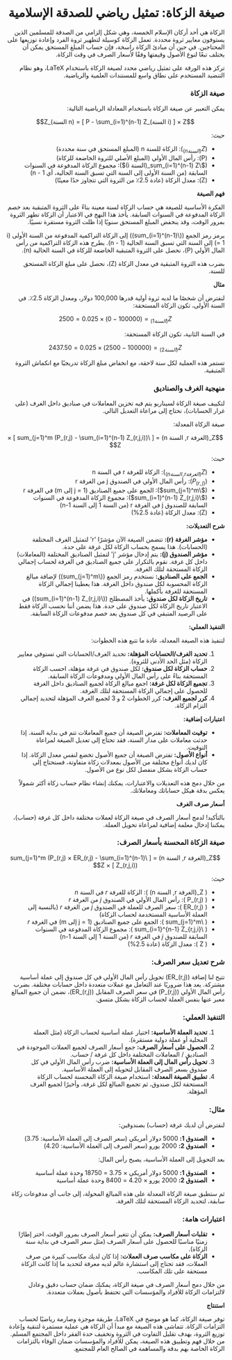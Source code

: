 <div dir="rtl">

# صيغة الزكاة: تمثيل رياضي للصدقة الإسلامية

الزكاة هي أحد أركان الإسلام الخمسة، وهي شكل إلزامي من الصدقة للمسلمين الذين يستوفون معايير ثروة محددة. تعمل الزكاة كوسيلة لتطهير ثروة الفرد وإعادة توزيعها على المحتاجين. في حين أن مبادئ الزكاة راسخة، فإن حساب المبلغ المستحق يمكن أن يختلف تبعًا لنوع الأصول وقيمتها وفقًا لأسعار الصرف في وقت الزكاة.

تركز هذه الورقة على تمثيل رياضي محدد لصيغة الزكاة باستخدام LaTeX، وهو نظام التنضيد المستخدم على نطاق واسع للمستندات العلمية والرياضية.

### صيغة الزكاة

يمكن التعبير عن صيغة الزكاة باستخدام المعادلة الرياضية التالية:
</div>

```math
Z_(السنة n) = [ P - \sum_(i=1)^(n-1) Z_(السنة i) ] × Z
```
<div dir="rtl">
حيث:


*   ($Z_(السنة n)$): الزكاة للسنة n (المبلغ المستحق في سنة محددة)
*   (P): رأس المال الأولي (المبلغ الأصلي للثروة الخاضعة للزكاة)
*   ($\sum_(i=1)^(n-1) Z_(السنة i)$): مجموع الزكاة المدفوعة في السنوات السابقة (من السنة الأولى إلى السنة التي تسبق السنة الحالية، أي n - 1)
*   (Z): معدل الزكاة (عادة 2.5٪ من الثروة التي تتجاوز حدًا معينًا)

**فهم الصيغة**

الفكرة الأساسية للصيغة هي حساب الزكاة لسنة معينة بناءً على الثروة المتبقية بعد خصم الزكاة المدفوعة في السنوات السابقة. يأخذ هذا النهج في الاعتبار أن الزكاة تطهر الثروة بمرور الوقت، وقد ينخفض المبلغ المستحق سنويًا إذا ظلت الثروة مستقرة نسبيًا.

يرمز رمز الجمع (\(\sum_(i=1)^(n-1)\)) إلى الزكاة التراكمية المدفوعة من السنة الأولى (i = 1) إلى السنة التي تسبق السنة الحالية (n - 1). بطرح هذه الزكاة التراكمية من رأس المال الأولي (P)، نحصل على الثروة المتبقية الخاضعة للزكاة في السنة الحالية (n).

بضرب هذه الثروة المتبقية في معدل الزكاة (Z)، نحصل على مبلغ الزكاة المستحق للسنة.

**مثال**

لنفترض أن شخصًا ما لديه ثروة أولية قدرها 100,000 دولار، ومعدل الزكاة 2.5٪. في السنة الأولى، تكون الزكاة المستحقة:

```math
Z_(السنة 1) = (100000 - 0) × 0.025 = 2500
```
في السنة الثانية، تكون الزكاة المستحقة:

```math
Z_(السنة 2) = (100000 - 2500) × 0.025 = 2437.50
```
تستمر هذه العملية لكل سنة لاحقة، مع انخفاض مبلغ الزكاة تدريجيًا مع انكماش الثروة المتبقية.

### منهجية الغرف والصناديق

لتكييف صيغة الزكاة لسيناريو يتم فيه تخزين المعاملات في صناديق داخل الغرف (على غرار الحسابات)، نحتاج إلى مراعاة التعديل التالي.

صيغة الزكاة المعدلة:


```math
Z_(الغرفة r, السنة n) = [ \sum_(j=1)^m (P_(r,j) -  \sum_(i=1)^(n-1) Z_(r,j,i)) ] × Z
```
حيث:

*   ($Z_(الغرفة r, السنة n)$): الزكاة للغرفة r في السنة n
*   ($P_(r,j)$): رأس المال الأولي في الصندوق j من الغرفة r
*   ($\sum_(j=1)^m$): الجمع على جميع الصناديق (j = 1 إلى m) في الغرفة r
*   ($\sum_(i=1)^(n-1) Z_(r,j,i)$): مجموع الزكاة المدفوعة في السنوات السابقة للصندوق j في الغرفة r (من السنة 1 إلى السنة n-1)
*   (Z): معدل الزكاة (عادة 2.5%)

**شرح التعديلات:**

*   **مؤشر الغرفة (r):** تتضمن الصيغة الآن مؤشرًا 'r' لتمثيل الغرف المختلفة (الحسابات). هذا يسمح بحساب الزكاة لكل غرفة على حدة.
*   **مؤشر الصندوق (j):** يتم إدخال مؤشر 'j' لتمثيل الصناديق المختلفة (المعاملات) داخل كل غرفة. نقوم بالتكرار على جميع الصناديق في الغرفة لحساب إجمالي الزكاة المستحقة لتلك الغرفة.
*   **الجمع على الصناديق:** نستخدم رمز الجمع (\(\sum_(j=1)^m\)) لإضافة مبالغ الزكاة المحسوبة لكل صندوق داخل الغرفة. هذا يعطينا إجمالي الزكاة المستحقة للغرفة بأكملها.
*   **تاريخ الزكاة لكل صندوق:** يأخذ المصطلح (\(\sum_(i=1)^(n-1) Z_(r,j,i)\)) في الاعتبار تاريخ الزكاة لكل صندوق على حدة. هذا يضمن أننا نحسب الزكاة فقط على الرصيد المتبقي في كل صندوق بعد خصم مدفوعات الزكاة السابقة.

**التنفيذ العملي:**

لتنفيذ هذه الصيغة المعدلة، عادة ما تتبع هذه الخطوات:

1.  **تحديد الغرف/الحسابات المؤهلة:** تحديد الغرف/الحسابات التي تستوفي معايير الزكاة (مثل الحد الأدنى للثروة).
2.  **حساب الزكاة لكل صندوق:** لكل صندوق في غرفة مؤهلة، احسب الزكاة المستحقة بناءً على رأس المال الأولي ومدفوعات الزكاة السابقة.
3.  **تجميع الزكاة لكل غرفة:** اجمع مبالغ الزكاة لجميع الصناديق داخل الغرفة للحصول على إجمالي الزكاة المستحقة لتلك الغرفة.
4.  **كرر لجميع الغرف:** كرر الخطوات 2 و 3 لجميع الغرف المؤهلة لتحديد إجمالي التزام الزكاة.

**اعتبارات إضافية:**

*   **توقيت المعاملات:** تفترض الصيغة أن جميع المعاملات تتم في بداية السنة. إذا حدثت معاملات على مدار السنة، فقد تحتاج إلى تعديل الصيغة لمراعاة التوقيت.
*   **أنواع الأصول:** تفترض الصيغة أن جميع الأصول تخضع لنفس معدل الزكاة. إذا كان لديك أنواع مختلفة من الأصول بمعدلات زكاة متفاوتة، فستحتاج إلى حساب الزكاة بشكل منفصل لكل نوع من الأصول.

من خلال دمج هذه التعديلات والاعتبارات، يمكنك إنشاء نظام حساب زكاة أكثر شمولاً يعكس بدقة هيكل حساباتك ومعاملاتك.

**أسعار صرف الغرف**

بالتأكيد! لدمج أسعار الصرف في صيغة الزكاة لعملات مختلفة داخل كل غرفة (حساب)، يمكننا إدخال معلمة إضافية لمراعاة تحويل العملة.

### صيغة الزكاة المحسنة بأسعار الصرف:

```math
Z_(الغرفة r, السنة n) = [ \sum_(j=1)^m (P_(r,j) × ER_(r,j) -  \sum_(i=1)^(n-1) Z_(r,j,i)) ] × Z
```

حيث:

*   \( Z_(الغرفة r, السنة n) \): الزكاة للغرفة _r_ في السنة _n_
*   \( P_(r,j) \): رأس المال الأولي في الصندوق _j_ من الغرفة _r_
*   \( ER_(r,j) \): سعر الصرف للعملة في الصندوق _j_ من الغرفة _r_ (بالنسبة إلى العملة الأساسية المستخدمة لحساب الزكاة)
*   \( \sum_(j=1)^m \): الجمع على جميع الصناديق (j = 1 إلى m) في الغرفة _r_
*   \( \sum_{i=1}^{n-1} Z_{r,j,i} \): مجموع الزكاة المدفوعة في السنوات السابقة للصندوق _j_ في الغرفة _r_ (من السنة 1 إلى السنة n-1)
*   \( Z \): معدل الزكاة (عادة 2.5%)

### شرح تعديل سعر الصرف:

تتيح لنا إضافة (ER_(r,j)) تحويل رأس المال الأولي في كل صندوق إلى عملة أساسية مشتركة. يعد هذا ضروريًا عند التعامل مع عملات متعددة داخل حسابات مختلفة. بضرب رأس المال الأولي (P_(r,j)) في سعر الصرف المقابل (ER_(r,j))، نضمن أن جميع المبالغ معبر عنها بنفس العملة لحساب الزكاة بشكل متسق.

### التنفيذ العملي:

1.  **تحديد العملة الأساسية:** اختيار عملة أساسية لحساب الزكاة (مثل العملة المحلية أو عملة دولية مستقرة).
2.  **الحصول على أسعار الصرف:** جمع أسعار الصرف لجميع العملات الموجودة في الصناديق / المعاملات المختلفة داخل كل غرفة / حساب.
3.  **تحويل رأس المال إلى العملة الأساسية:** ضرب رأس المال الأولي في كل صندوق بسعر الصرف المقابل لتحويله إلى العملة الأساسية.
4.  **تطبيق الصيغة المعدلة:** استخدام صيغة الزكاة المحسنة لحساب الزكاة المستحقة لكل صندوق، ثم تجميع المبالغ لكل غرفة، وأخيرًا لجميع الغرف المؤهلة.

### مثال:

لنفترض أن لديك غرفة (حساب) بصندوقين:

*   **الصندوق 1:** 5000 دولار أمريكي (سعر الصرف إلى العملة الأساسية: 3.75)
*   **الصندوق 2:** 2000 يورو (سعر الصرف إلى العملة الأساسية: 4.20)

بعد التحويل إلى العملة الأساسية، يصبح رأس المال:

*   **الصندوق 1:** 5000 دولار أمريكي × 3.75 = 18750 وحدة عملة أساسية
*   **الصندوق 2:** 2000 يورو × 4.20 = 8400 وحدة عملة أساسية

ثم ستطبق صيغة الزكاة المعدلة على هذه المبالغ المحولة، إلى جانب أي مدفوعات زكاة سابقة، لتحديد الزكاة المستحقة لتلك الغرفة.

### اعتبارات هامة:

*   **تقلبات أسعار الصرف:** يمكن أن تتغير أسعار الصرف بمرور الوقت. اختر إطارًا زمنيًا مناسبًا للحصول على أسعار الصرف (مثل سعر الصرف في بداية سنة الزكاة).
*   **الزكاة على مكاسب صرف العملات:** إذا كان لديك مكاسب كبيرة من صرف العملات، فقد تحتاج إلى استشارة عالم لديه معرفة لتحديد ما إذا كانت الزكاة مستحقة على تلك المكاسب.

من خلال دمج أسعار الصرف في صيغة الزكاة، يمكنك ضمان حساب دقيق وعادل لالتزامات الزكاة للأفراد والمؤسسات التي تحتفظ بأصول بعملات متعددة.


**استنتاج**

توفر صيغة الزكاة، كما هو موضح في LaTeX، طريقة موجزة وصارمة رياضيًا لحساب التزامات الزكاة. تتماشى هذه الصيغة مع مبدأ أن الزكاة هي عملية مستمرة لتنقية وإعادة توزيع الثروة، بهدف تقليل التفاوت في الثروة وتخفيف حدة الفقر داخل المجتمع المسلم. من خلال فهم وتطبيق هذه الصيغة، يمكن للأفراد والمؤسسات ضمان الوفاء بالتزامات الزكاة الخاصة بهم بدقة والمساهمة في الصالح العام للمجتمع.
</div>